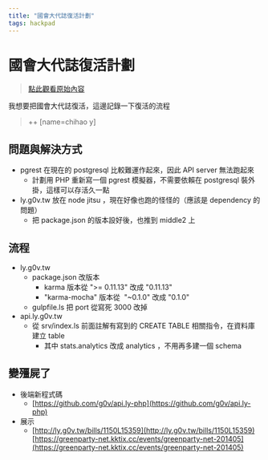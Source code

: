 ```yaml
---
title: "國會大代誌復活計劃"
tags: hackpad
---
```


# 國會大代誌復活計劃

> [點此觀看原始內容](https://g0v.hackpad.tw/ZJ5iE1uLD8Y)


我想要把國會大代誌復活，這邊記錄一下復活的流程
> ++
> [name=chihao y]


## 問題與解決方式

- pgrest 在現在的 postgresql 比較難運作起來，因此 API server 無法跑起來
    - 計劃用 PHP 重新寫一個 pgrest 模擬器，不需要依賴在 postgresql 裝外掛，這樣可以存活久一點
- ly.g0v.tw 放在 node jitsu ，現在好像也跑的怪怪的（應該是 dependency 的問題）
    - 把 package.json 的版本設好後，也推到 middle2 上

## 流程

- ly.g0v.tw
    - package.json 改版本
        - karma 版本從 ">= 0.11.13" 改成 "0.11.13"
        - "karma-mocha" 版本從  "~0.1.0" 改成 "0.1.0"
    - gulpfile.ls 把 port 從寫死 3000 改掉
- api.ly.g0v.tw
    - 從 srv/index.ls 前面註解有寫到的 CREATE TABLE 相關指令，在資料庫建立 table
        - 其中 stats.analytics 改成 analytics ，不用再多建一個 schema

## 變殭屍了

- 後端新程式碼
    - [https://github.com/g0v/api.ly-php](https://github.com/g0v/api.ly-php)
- 展示
    - [http://ly.g0v.tw/bills/1150L15359](http://ly.g0v.tw/bills/1150L15359)
[https://greenparty-net.kktix.cc/events/greenparty-net-201405](https://greenparty-net.kktix.cc/events/greenparty-net-201405)



